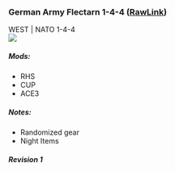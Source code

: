 ### German Army Flectarn 1-4-4  ([RawLink](https://raw.githubusercontent.com/reptiloids/Gear_Kits_Collection/master/West/UK%20BAF%20DPM%204-4/Kit%20BAF%20DPM%204-4.sqf))
WEST | NATO 1-4-4 
<br />
<img src="https://raw.githubusercontent.com/reptiloids/Gear_Kits_Collection/master/West/UK%20BAF%20DPM%204-4/Overview.jpg" />

##### Mods:
- RHS
- CUP
- ACE3

##### Notes:
- Randomized gear
- Night Items

##### Revision 1
